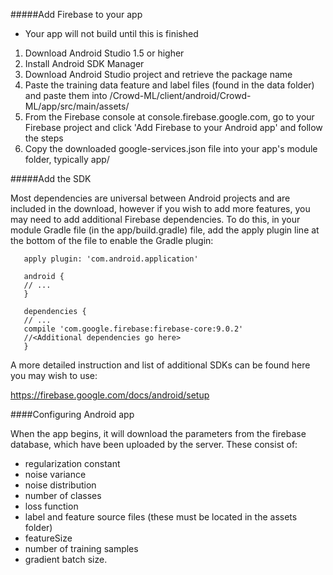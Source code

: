 #####Add Firebase to your app

* Your app will not build until this is finished

1. Download Android Studio 1.5 or higher
2. Install Android SDK Manager
3. Download Android Studio project and retrieve the package name
4. Paste the training data feature and label files (found in the data folder) and paste them into /Crowd-ML/client/android/Crowd-ML/app/src/main/assets/ 
5. From the Firebase console at console.firebase.google.com, go to your Firebase project and click 'Add Firebase to your Android app' and follow the steps
6. Copy the downloaded google-services.json file into your app's module folder, typically app/

#####Add the SDK 

Most dependencies are universal between Android projects and are included in the download, however if you wish to add more features, you may need to add additional Firebase dependencies. To do this, in your module Gradle file (in the app/build.gradle) file, add the apply plugin line at the bottom of the file to enable the Gradle plugin:

 ```
    apply plugin: 'com.android.application'
    
    android {
    // ...
    }
    
    dependencies {
    // ...
    compile 'com.google.firebase:firebase-core:9.0.2'
    //<Additional dependencies go here>
    }
 ```

A more detailed instruction and list of additional SDKs can be found here you may wish to use:

https://firebase.google.com/docs/android/setup


####Configuring Android app

When the app begins, it will download the parameters from the firebase database, which have been uploaded by the server. These consist of: 

* regularization constant
* noise variance
* noise distribution
* number of classes
* loss function
* label and feature source files (these must be located in the assets folder)
* featureSize
* number of training samples
* gradient batch size.
